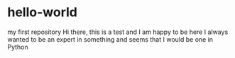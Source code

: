 # hello-world
my first repository
Hi there, this is a test and I am happy to be here
I always wanted to be an expert in something and seems that I would be one in Python
